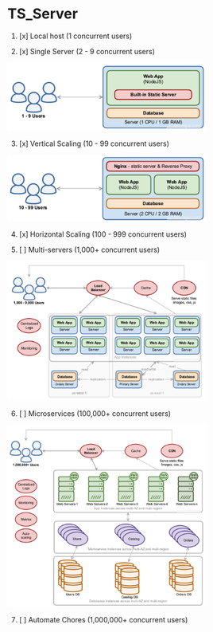 # TS_Server

1. [x] Local host (1 concurrent users)

2. [x] Single Server (2 - 9 concurrent users)

<img src="./docs/images/10_users.png" width="400">

3. [x] Vertical Scaling (10 - 99 concurrent users)

<img src="./docs/images/100_users.png" width="400">

4. [x] Horizontal Scaling (100 - 999 concurrent users)

5. [ ] Multi-servers (1,000+ concurrent users)

<img src="./docs/images/10k_users.png" width="400">

6. [ ] Microservices (100,000+ concurrent users)

<img src="./docs/images/1m_users.png" width="400">

7. [ ] Automate Chores (1,000,000+ concurrent users)
